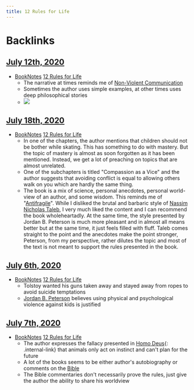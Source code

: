```yaml
---
title: 12 Rules for Life
---
```



# Backlinks
## [July 12th, 2020](<July 12th, 2020>)
- [BookNotes](<BookNotes>) [12 Rules for Life](<12 Rules for Life>)
    - The narrative at times reminds me of [Non-Violent Communication](<Non-Violent Communication>)
    - Sometimes the author uses simple examples, at other times uses deep philosophical stories
    - ![](https://firebasestorage.googleapis.com/v0/b/firescript-577a2.appspot.com/o/imgs%2Fapp%2FDoomHammer%2FXj49c5h4yR.png?alt=media&token=66a05181-6e5a-4fa3-bb45-b14f4a7ea3a7)


## [July 18th, 2020](<July 18th, 2020>)
- [BookNotes](<BookNotes>) [12 Rules for Life](<12 Rules for Life>)
    - In one of the chapters, the author mentions that children should not be bother while skating. This has something to do with mastery. But the topic of mastery is almost as soon forgotten as it has been mentioned. Instead, we get a lot of preaching on topics that are almost unrelated.
    - One of the subchapters is titled "Compassion as a Vice" and the author suggests that avoiding conflict is equal to allowing others walk on you which are hardly the same thing. 
    - The book is a mix of science, personal anecdotes, personal world-view of an author, and some wisdom. This reminds me of "[Antifragile](<Antifragile>)". While I disliked the brutal and barbaric style of [Nassim Nicholas Taleb](<Nassim Nicholas Taleb>), I very much liked the content and I can recommend the book wholeheartadly. At the same time, the style presented by Jordan B. Peterson is much more pleasant and in almost all means better but at the same time, it just feels filled with fluff. Taleb comes straight to the point and the anecdotes make the point stronger, Peterson, from my perspective, rather dilutes the topic and most of the text is not meant to support the rules presented in the book.


## [July 6th, 2020](<July 6th, 2020>)
- [BookNotes](<BookNotes>) [12 Rules for Life](<12 Rules for Life>)
    - Tolstoy wanted his guns taken away and stayed away from ropes to avoid suicide temptations
    - [Jordan B. Peterson](<Jordan B. Peterson>) believes using physical and psychological violence against kids is justified


## [July 7th, 2020](<July 7th, 2020>)
- [BookNotes](<BookNotes>) [12 Rules for Life](<12 Rules for Life>)
    - The author expresses the fallacy presented in [Homo Deus](/Homo-Deus){: .internal-link} that animals only act on instinct and can't plan for the future
    - A lot of the books seems to be either author's autobiography or comments on the [Bible](<Bible>)
    - The Bible commentaries don't necessarily prove the rules, just give the author the ability to share his worldview


